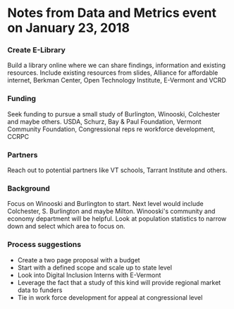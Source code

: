# Notes from Data and Metrics event on January 23, 2018

### Create E-Library
Build a library online where we can share findings, information and existing resources. Include existing resources from slides, Alliance for affordable internet, Berkman Center, Open Technology Institute, E-Vermont and VCRD

### Funding 
Seek funding to pursue a small study of Burlington, Winooski, Colchester and maybe others. USDA, Schurz, Bay & Paul Foundation, Vermont Community Foundation, Congressional reps re workforce development, CCRPC

### Partners
Reach out to potential partners like VT schools, Tarrant Institute and others. 

### Background
Focus on Winooski and Burlington to start. Next level would include Colchester, S. Burlington and maybe Milton. Winooski's community and economy department will be helpful. Look at population statistics to narrow down and select which area to focus on. 

### Process suggestions
* Create a two page proposal with a budget 
* Start with a defined scope and scale up to state level
* Look into Digital Inclusion Interns with E-Vermont
* Leverage the fact that a study of this kind will provide regional market data to funders
* Tie in work force development for appeal at congressional level
